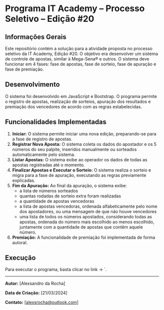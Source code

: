 # Programa IT Academy – Processo Seletivo – Edição #20

## Informações Gerais
Este repositório contém a solução para a atividade proposta no processo seletivo da IT Academy, Edição #20. O objetivo era desenvolver um sistema de controle de apostas, similar à Mega-Sena® e outros. O sistema deve funcionar em 4 fases: fase de apostas, fase de sorteio, fase de apuração e fase de premiação.

## Desenvolvimento
O sistema foi desenvolvido em JavaScript e Bootstrap. O programa permite o registro de apostas, realização de sorteios, apuração dos resultados e premiação dos vencedores de acordo com as regras estabelecidas.

## Funcionalidades Implementadas
1. **Iniciar:** O sistema permite iniciar uma nova edição, preparando-se para a fase de registro de apostas.
2. **Registrar Nova Aposta:** O sistema coleta os dados do apostador e os 5 números do seu palpite, inseridos manualmente ou sorteados automaticamente pelo sistema.
3. **Listar Apostas:** O sistema exibe ao operador os dados de todas as apostas registradas até o momento.
4. **Finalizar Apostas e Executar o Sorteio:** O sistema realiza o sorteio e migra para a fase de apuração, executando as regras previamente explicadas.
5. **Fim da Apuração:** Ao final da apuração, o sistema exibe:
   - a lista de números sorteados
   - quantas rodadas de sorteio extra foram realizadas
   - a quantidade de apostas vencedoras
   - a lista de apostas vencedoras, ordenada alfabeticamente pelo nome dos apostadores, ou uma mensagem de que não houve vencedores
   - uma lista de todos os números apostados, considerando todas as apostas, ordenada do número mais escolhido ao menos escolhido, juntamente com a quantidade de apostas que contêm aquele número.
6. **Premiação:** A funcionalidade de premiação foi implementada de forma autoral.

## Execução
Para executar o programa, basta clicar no link -> `.

---

**Autor:** [Alexsandro da Rocha]

**Data de Criação:** [21/03/2024]

**Contato:** [alexsrocha@outlook.com]